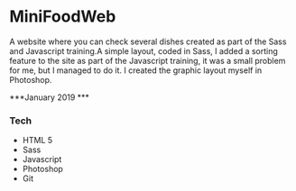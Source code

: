 # MiniFoodWeb
A website where you can check several dishes created as part of the Sass and Javascript training.A simple layout, coded in Sass, I added a sorting feature to the site as part of the Javascript training, it was a small problem for me, but I managed to do it. I created the graphic layout myself in Photoshop.

***January 2019 ***

### Tech
* HTML 5
* Sass
* Javascript
* Photoshop
* Git
